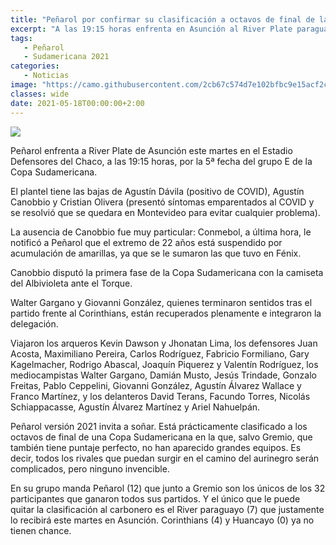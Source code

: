 ```yaml
---
title: "Peñarol por confirmar su clasificación a octavos de final de la Sudamericana"
excerpt: "A las 19:15 horas enfrenta en Asunción al River Plate paraguayo."
tags:
   - Peñarol
   - Sudamericana 2021
categories:
   - Noticias
image: "https://camo.githubusercontent.com/2cb67c574d7e102bfbc9e15acf2c4ca799ae632bafbc4b413dd3fa36e218f2b9/68747470733a2f2f7777772e72657075626c6963612e636f6d2e75792f77702d636f6e74656e742f75706c6f6164732f323032312f30352f50656e61726f6c2d352e6a7067"
classes: wide
date: 2021-05-18T00:00:00+2:00
---
```



<img src="https://camo.githubusercontent.com/2cb67c574d7e102bfbc9e15acf2c4ca799ae632bafbc4b413dd3fa36e218f2b9/68747470733a2f2f7777772e72657075626c6963612e636f6d2e75792f77702d636f6e74656e742f75706c6f6164732f323032312f30352f50656e61726f6c2d352e6a7067">


Peñarol enfrenta a River Plate de Asunción este martes en el Estadio Defensores del Chaco, a las 19:15 horas, por la 5ª fecha del grupo E de la Copa Sudamericana.


El plantel tiene las bajas de Agustín Dávila (positivo de COVID), Agustín Canobbio y Cristian Olivera (presentó síntomas emparentados al COVID y se resolvió que se quedara en Montevideo para evitar cualquier problema).


La ausencia de Canobbio fue muy particular: Conmebol, a última hora, le notificó a Peñarol que el extremo de 22 años está suspendido por acumulación de amarillas, ya que se le sumaron las que tuvo en Fénix.


Canobbio disputó la primera fase de la Copa Sudamericana con la camiseta del Albivioleta ante el Torque.


Walter Gargano y Giovanni González, quienes terminaron sentidos tras el partido frente al Corinthians, están recuperados plenamente e integraron la delegación.


Viajaron los arqueros Kevin Dawson y Jhonatan Lima, los defensores Juan Acosta, Maximiliano Pereira, Carlos Rodríguez, Fabricio Formiliano, Gary Kagelmacher, Rodrigo Abascal, Joaquín Piquerez y Valentín Rodríguez, los mediocampistas Walter Gargano, Damián Musto, Jesús Trindade, Gonzalo Freitas, Pablo Ceppelini, Giovanni González, Agustín Álvarez Wallace y Franco Martínez, y los delanteros David Terans, Facundo Torres, Nicolás Schiappacasse, Agustín Álvarez Martínez y Ariel Nahuelpán.


Peñarol versión 2021 invita a soñar. Está prácticamente clasificado a los octavos de final de una Copa Sudamericana en la que, salvo Gremio, que también tiene puntaje perfecto, no han aparecido grandes equipos. Es decir, todos los rivales que puedan surgir en el camino del aurinegro serán complicados, pero ninguno invencible.


En su grupo manda Peñarol (12) que junto a Gremio son los únicos de los 32 participantes que ganaron todos sus partidos. Y el único que le puede quitar la clasificación al carbonero es el River paraguayo (7) que justamente lo recibirá este martes en Asunción. Corinthians (4) y Huancayo (0) ya no tienen chance.


